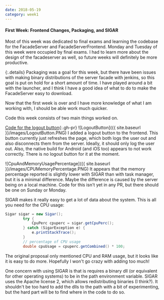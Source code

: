 ```yaml
---
date: 2018-05-19
category: week1
---
```


#### First Week: Frontend Changes, Packaging, and SIGAR
Most of this week was dedicated to final exams and learning the codebase for the FacadeServer and FacadeServerFrontend. Monday and Tuesday of this week were occupied by final exams. I had to learn more about the design of the facadeserver as well, so future weeks will definitely be more productive.

{:.details}
Packaging was a goal for this week, but there have been issues with making binary distributions of the server facade with jenkins, so this goal is put on hold for a short amount of time. I have played around a bit with the launcher, and I think I have a good idea of what to do to make the FacadeServer easy to download.

Now that the first week is over and I have more knowledge of what I am working with, I should be able work much quicker.

Code this week consists of two main things worked on.

[Code for the logout button](https://github.com/MovingBlocks/FacadeServer-frontend/pull/2){:.gh-pr}
![LogoutButton]({{ site.baseurl }}/images/LogoutButton.PNG)
I added a logout button to the frontend. This button currently just refreshes the page, which both logs the user out and also disconnects them from the server. Ideally, it should only log the user out.
Also, the native build for Android (and iOS too) appears to not work correctly. There is no logout button for it at the moment.

![CpuAndMemoryUsagePercentage]({{ site.baseurl }}/images/CPUMemoryPercentage.PNG)
It appears that the memory percentage reported is slightly lower with SIGAR than with task manager, but it is a minimal difference. Maybe the difference is caused by the server being on a local machine. Code for this isn't yet in any PR, but there should be one on Sunday or Monday.

SIGAR makes it really easy to get a lot of data about the system. This is all you need for the CPU usage:
```Java
Sigar sigar = new Sigar();
        try {
            CpuPerc cpuperc = sigar.getCpuPerc();
        } catch (SigarException e) {
            e.printStackTrace();
        }
        // percentage of CPU usage
        double cpuUsage = cpuperc.getCombined() * 100;
```

The original proposal only mentioned CPU and RAM usage, but it looks like it is easy to do more. Hopefully I won't go crazy with adding too much!

One concern with using SIGAR is that is requires a binary dll (or equivalent for other operating systems) to be in the path environment variable. SIGAR uses the Apache license 2, which allows redistributing binaries (I think?). It shouldn't be too hard to add the dlls to the path with a bit of experimenting, but the hard part will be to find where in the code to do so.
